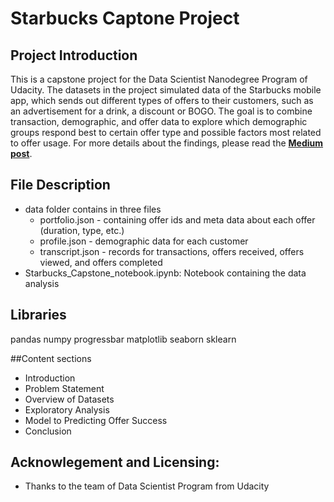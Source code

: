 # Starbucks Captone Project

## Project Introduction 

This is a capstone project for the Data Scientist Nanodegree Program of Udacity.  The datasets in the project simulated data of the Starbucks mobile app, which sends out different types of offers to their customers, such as an advertisement for a drink, a discount or BOGO. The goal is to combine transaction, demographic, and offer data to explore which demographic groups respond best to certain offer type and possible factors most related to offer usage.
For more details about the findings, please read the [**Medium post**](https://medium.com/).

## File Description
- data folder contains in three files
  - portfolio.json - containing offer ids and meta data about each offer (duration, type, etc.)
  - profile.json - demographic data for each customer
  - transcript.json - records for transactions, offers received, offers viewed, and offers completed 
- Starbucks_Capstone_notebook.ipynb: Notebook containing the data analysis

## Libraries 
pandas
numpy
progressbar
matplotlib
seaborn 
sklearn

##Content sections
- Introduction
- Problem Statement
- Overview of Datasets
- Exploratory Analysis
- Model to Predicting Offer Success
- Conclusion

## Acknowlegement and Licensing: 
- Thanks to the team of Data Scientist Program from Udacity

